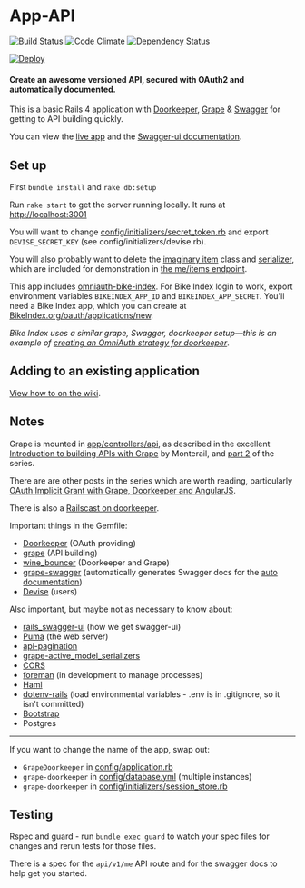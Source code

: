 # App-API 

[![Build Status](https://travis-ci.org/asfarto/app-api.svg?branch=master)](https://travis-ci.org/asfarto/app-api)
[![Code Climate](https://codeclimate.com/github/asfarto/app-api/badges/gpa.svg)](https://codeclimate.com/github/asfarto/app-api)
[![Dependency Status](https://gemnasium.com/asfarto/app-api.svg)](https://gemnasium.com/asfarto/app-api)

 [![Deploy](https://www.herokucdn.com/favicon.ico)](https://v-app-api.herokuapp.com/)
 
#### Create an awesome versioned API, secured with OAuth2 and automatically documented.

This is a basic Rails 4 application with [Doorkeeper](https://github.com/doorkeeper-gem/doorkeeper), [Grape](https://github.com/intridea/grape) & [Swagger](http://swagger.io/) for getting to API building quickly.

You can view the [live app](https://grape-doorkeeper.herokuapp.com) and the [Swagger-ui documentation](https://v-app-api.herokuapp.com/documentation). 



## Set up

First `bundle install` and `rake db:setup`

Run `rake start` to get the server running locally. It runs at [http://localhost:3001](http://localhost:3001)

You will want to change [config/initializers/secret_token.rb](config/initializers/secret_token.rb) and export `DEVISE_SECRET_KEY` (see config/initializers/devise.rb).

You will also probably want to delete the [imaginary item](app/models/imaginary_item.rb) class and [serializer](app/serializers/item_serializer.rb), which are included for demonstration in [the me/items endpoint](app/controllers/api/v1/me.rb#L24-L33).

This app includes [omniauth-bike-index](https://github.com/bikeindex/omniauth-bike-index). For Bike Index login to work, export environment variables `BIKEINDEX_APP_ID` and `BIKEINDEX_APP_SECRET`. You'll need a Bike Index app, which you can create at [BikeIndex.org/oauth/applications/new](https://BikeIndex.org/oauth/applications/new).

*Bike Index uses a similar grape, Swagger, doorkeeper setup&mdash;this is an example of [creating an OmniAuth strategy for doorkeeper](https://github.com/doorkeeper-gem/doorkeeper/wiki/Create-a-OmniAuth-strategy-for-your-provider)*.


## Adding to an existing application

[View how to on the wiki](https://github.com/sethherr/grape-doorkeeper/wiki/Adding-to-an-existing-application).


## Notes

Grape is mounted in [app/controllers/api](app/controllers/api), as described in the excellent [Introduction to building APIs with Grape](http://codetunes.com/2014/introduction-to-building-apis-with-grape/) by Monterail, and [part 2](http://codetunes.com/2014/grape-part-II/) of the series.

There are are other posts in the series which are worth reading, particularly [OAuth Implicit Grant with Grape, Doorkeeper and AngularJS](http://codetunes.com/2014/oauth-implicit-grant-with-grape-doorkeeper-and-angularjs/).

There is also a [Railscast on doorkeeper](http://railscasts.com/episodes/353-oauth-with-doorkeeper).

Important things in the Gemfile:

- [Doorkeeper](https://github.com/doorkeeper-gem/doorkeeper) (OAuth providing)
- [grape](https://github.com/intridea/grape) (API building)
- [wine_bouncer](https://github.com/antek-drzewiecki/wine_bouncer) (Doorkeeper and Grape)
- [grape-swagger](https://github.com/tim-vandecasteele/grape-swagger) (automatically generates Swagger docs for the [auto documentation](https://grape-doorkeeper.herokuapp.com/documentation))
- [Devise](https://github.com/plataformatec/devise) (users)


Also important, but maybe not as necessary to know about:

- [rails_swagger-ui](https://github.com/d4be4st/swagger-ui_rails) (how we get swagger-ui)
- [Puma](http://puma.io/) (the web server)
- [api-pagination](https://github.com/davidcelis/api-pagination)
- [grape-active_model_serializers](https://github.com/jrhe/grape-active_model_serializers) 
- [CORS](https://github.com/cyu/rack-cors)
- [foreman](https://github.com/ddollar/foreman) (in development to manage processes)
- [Haml](http://haml.info/)
- [dotenv-rails](https://github.com/bkeepers/dotenv) (load environmental variables - .env is in .gitignore, so it isn't committed)
- [Bootstrap](http://getbootstrap.com/)
- Postgres

----

If you want to change the name of the app, swap out:

- `GrapeDoorkeeper` in [config/application.rb](config/application.rb)
- `grape-doorkeeper` in [config/database.yml](config/database.yml) (multiple instances)
- `grape-doorkeeper` in [config/initializers/session_store.rb](config/initializers/session_store.rb)


## Testing

Rspec and guard - run `bundle exec guard` to watch your spec files for changes and rerun tests for those files.

There is a spec for the `api/v1/me` API route and for the swagger docs to help get you started.